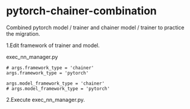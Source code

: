 # pytorch-chainer-combination
Combined pytorch model / trainer and chainer model / trainer to practice the migration.

1.Edit framework of trainer and model.

exec_nn_manager.py

```
# args.framework_type = 'chainer'
args.framework_type = 'pytorch'

args.model_framework_type = 'chainer'
# args.model_framework_type = 'pytorch'
```

2.Execute exec_nn_manager.py.

